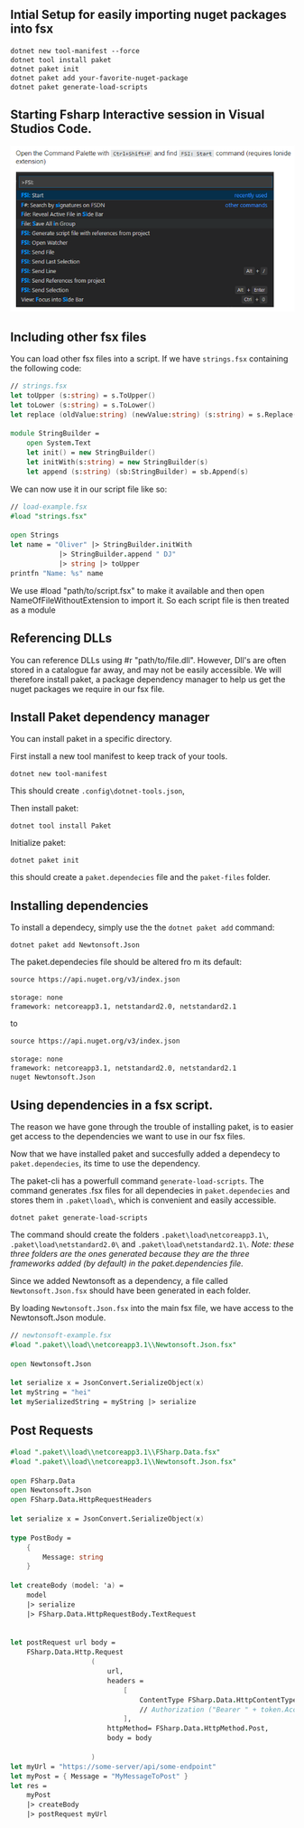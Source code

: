 
## Intial Setup for easily importing nuget packages into fsx

```
dotnet new tool-manifest --force
dotnet tool install paket
dotnet paket init
dotnet paket add your-favorite-nuget-package
dotnet paket generate-load-scripts
```


## Starting Fsharp Interactive session in Visual Studios Code.

[logo]: https://raw.githubusercontent.com/OliverDJ/fsharp/master/fsharp-interactive/images/fsharp-interactive-vs-code.PNG "Fsharp-interactive-vs-code"
![alt text][logo]

## Including other fsx files
You can load other fsx files into a script. If we have `strings.fsx` containing the following code:
```fsharp
// strings.fsx
let toUpper (s:string) = s.ToUpper()
let toLower (s:string) = s.ToLower()
let replace (oldValue:string) (newValue:string) (s:string) = s.Replace(oldValue,newValue)

module StringBuilder =
    open System.Text
    let init() = new StringBuilder()
    let initWith(s:string) = new StringBuilder(s)
    let append (s:string) (sb:StringBuilder) = sb.Append(s)
```

We can now use it in our  script file like so:

```fsharp
// load-example.fsx
#load "strings.fsx"

open Strings
let name = "Oliver" |> StringBuilder.initWith
            |> StringBuilder.append " DJ"
            |> string |> toUpper
printfn "Name: %s" name
```
We use #load "path/to/script.fsx" to make it available and then open NameOfFileWithoutExtension to import it. So each script file is then treated as a module


## Referencing DLLs
You can reference DLLs using #r "path/to/file.dll". However, Dll's are often stored in a catalogue far away, and may not be easily accessible. We will therefore install paket, a package dependency manager to help us get the nuget packages we require in our fsx file.


## Install Paket dependency manager
You can install paket in a specific directory.

First install a new tool manifest to keep track of your tools.
```
dotnet new tool-manifest
```
This should create `.config\dotnet-tools.json`,

Then install paket:
```
dotnet tool install Paket
```

Initialize paket:
```
dotnet paket init
```

this should create a `paket.dependecies` file and the `paket-files` folder.


## Installing dependencies

To install a dependecy, simply use the the `dotnet paket add` command:

```
dotnet paket add Newtonsoft.Json
```

The paket.dependecies file should be altered fro m its default:
```
source https://api.nuget.org/v3/index.json

storage: none
framework: netcoreapp3.1, netstandard2.0, netstandard2.1
```
to 
```
source https://api.nuget.org/v3/index.json

storage: none
framework: netcoreapp3.1, netstandard2.0, netstandard2.1
nuget Newtonsoft.Json
```

## Using dependencies in a fsx script. 
The reason we have gone through the trouble of installing paket, is to easier get access to the dependencies we want to use in our fsx files.

Now that we have installed paket and succesfully added a dependecy to `paket.dependecies`, its time to use the dependency.

The paket-cli has a powerfull command `generate-load-scripts`. The command generates .fsx files for all dependecies in `paket.dependecies` and stores them in `.paket\load\`, which is convenient and easily accessible. 

```
dotnet paket generate-load-scripts
```
The command should create the folders `.paket\load\netcoreapp3.1\`, `.paket\load\netstandard2.0\` and `.paket\load\netstandard2.1\`. *Note: these three folders are the ones generated because they are the three frameworks added (by default) in the paket.dependencies file.*

Since we added Newtonsoft as a dependency, a file called `Newtonsoft.Json.fsx` should have been generated in each folder.

By loading `Newtonsoft.Json.fsx` into the main fsx file, we have access to the Newtonsoft.Json module. 

``` fsharp
// newtonsoft-example.fsx
#load ".paket\\load\\netcoreapp3.1\\Newtonsoft.Json.fsx"

open Newtonsoft.Json

let serialize x = JsonConvert.SerializeObject(x)
let myString = "hei"
let mySerializedString = myString |> serialize
```


## Post Requests
```fsharp
#load ".paket\\load\\netcoreapp3.1\\FSharp.Data.fsx"
#load ".paket\\load\\netcoreapp3.1\\Newtonsoft.Json.fsx"

open FSharp.Data
open Newtonsoft.Json
open FSharp.Data.HttpRequestHeaders

let serialize x = JsonConvert.SerializeObject(x)

type PostBody =
    {
        Message: string
    }

let createBody (model: 'a) =
    model 
    |> serialize
    |> FSharp.Data.HttpRequestBody.TextRequest


let postRequest url body = 
    FSharp.Data.Http.Request
                    (   
                        url,
                        headers = 
                            [ 
                                ContentType FSharp.Data.HttpContentTypes.Json
                                // Authorization ("Bearer " + token.AccessToken)
                            ],
                        httpMethod= FSharp.Data.HttpMethod.Post,
                        body = body
                        
                    )
let myUrl = "https://some-server/api/some-endpoint"
let myPost = { Message = "MyMessageToPost" }
let res = 
    myPost 
    |> createBody
    |> postRequest myUrl
```



